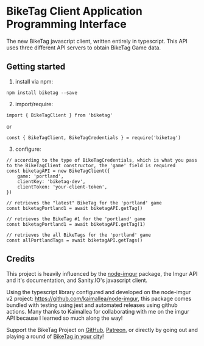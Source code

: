 # BikeTag Client Application Programming Interface

The new BikeTag javascript client, written entirely in typescript. This API uses three different API servers to obtain BikeTag Game data.

## Getting started

1. install via npm:

`npm install biketag --save`

2. import/require:

`import { BikeTagClient } from 'biketag'`

or

`const { BikeTagClient, BikeTagCredentials } = require('biketag')`

3. configure:

```
// according to the type of BikeTagCredentials, which is what you pass to the BikeTagClient constructor, the 'game' field is required
const biketagAPI = new BikeTagClient({
    game: 'portland',
    clientKey: 'biketag-dev',
    clientToken: 'your-client-token',
})

// retrieves the "latest" BikeTag for the 'portland' game
const biketagPortland1 = await biketagAPI.getTag()

// retrieves the BikeTag #1 for the 'portland' game
const biketagPortland1 = await biketagAPI.getTag(1)

// retrieves the all BikeTags for the 'portland' game
const allPortlandTags = await biketagAPI.getTags()
```

## Credits

This project is heavily influenced by the [node-imgur][node-imgur] package, the Imgur API and it's documentation, and Sanity.IO's javascript client.

Using the typescript library configured and developed on the node-imgur v2 project: https://github.com/kaimallea/node-imgur, this package comes bundled with testing using jest and automated releases using github actions. Many thanks to Kaimallea for collaborating with me on the imgur API because I learned so much along the way!

Support the BikeTag Project on [GitHub][github], [Patreon][patreon], or directly by going out and playing a round of [BikeTag in your city][biketag]!

[github]: https://github.com/sponsors/KenEucker
[patreon]: https://patreon.com/BikeTag
[biketag]: https://biketag.org
[node-imgur]: https://github.com/kaimallea/node-imgur
